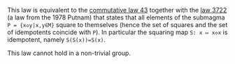 This law is equivalent to the [commutative law 43](https://teorth.github.io/equational_theories/implications/?43) together with the [law 3722](https://teorth.github.io/equational_theories/implications/?3722) (a law from the 1978 Putnam) that states that all elements of the submagma `P = {x◇y|x,y∈M}` square to themselves (hence the set of squares and the set of idempotents coincide with `P`).  In particular the squaring map `S: x ↦ x◇x` is idempotent, namely `S(S(x))=S(x)`.

This law cannot hold in a non-trivial group.
